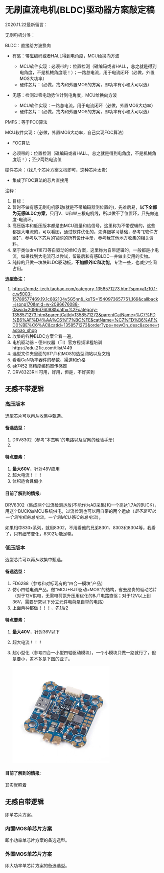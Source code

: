 # 无刷直流电机(BLDC)驱动器方案敲定稿

2020.11.22最新留言：

无刷电机分类：

BLDC：直接给方波换向

-   有感：带磁编码或者HALL得到电角度，MCU给换向方波
    -   MCU软件实现：必须带的：位置检测（磁编码或者HALL，总之就是得到电角度，不是机械角度哦！）；一路总电流，用于电流闭环（必做，外置MOS大功率）
    -   硬件芯片：（必做，找内和外置MOS的方案，即功率有小和大可以选）

-   无感：检测过零电动势估计到电角度，MCU给换向方波
    -   MCU软件实现：一路总电流，用于电流闭环（必做，外置MOS大功率）
    -   硬件芯片：（必做，找内和外置MOS的方案，即功率有小和大可以选）

PMFS：等于FOC算法

MCU软件实现：（必做，外置MOS大功率，自己实现FOC算法）

-   FOC算法

-   必须带的：位置检测（磁编码或者HALL，总之就是得到电角度，不是机械角度哦！）；至少两路电流值

硬件芯片：（找几个芯片方案文档即可，这种芯片太贵）

-   集成了FOC算法的芯片直接用

注释：

1. 目标：
2. 暂时不做有感无刷电机驱动(就是不带编码器测位置的)，先难后易，**以下全部为无感BLDC方案**，只用V、U和W三根电机线，所以做不了位置环，只先做速度-电流环。
3. 高压版本和低压版本都是由MCU测量和给信号，这里称为不带逻辑的，这些都是大电流的，可以看图，通过软件优化的，先详细学习基础，参考“【软件方案】”，参考以下芯片的官网的所有设计手册，参考我其他地方收集的相关资料。
4. 至于类似drv11873等自驱动的单IC方案，这里称为自带逻辑的，一般都是小电流，如果找到大电流可以尝试，留最后和有感BLDC一并做出实用的实物。
5. 纯粹的只做一块块BLDC驱动板，**不加额外IC和功能**，专注一些，也减少空间占用。

**选型备注：**

1. https://qmdz-tech.taobao.com/category-1358571273.htm?spm=a1z10.1-c.w5003-15789577469.19.1c682104y5G5nn&_ksTS=1540973657751_169&callback=jsonp170&mid=w-2096676088-0&wid=2096676088&path=%2Fcategory-1358571273.htm&parentCatId=1358571272&parentCatName=%C7%FD%B6%AF%D4%AA%C6%F7%BC%FE&catName=%C7%FD%B6%AF%D0%BE%C6%AC&catId=1358571273&orderType=newOn_desc&scene=taobao_shop
2. 收集的各种BLDC方案全看一遍，
3. 电机驱动器 - 德州仪器（TI）官方视频课程培训https://edu.21ic.com/tlist/449
4. 选型文件夹里面的ST\TI和MOS的选型网站以及文档
5. 看看GaN功率器件的参数、渠道和价格
6. ak7452  高精度编码器传感器
7. DRV8323RH 可用，好用，但是，不好买到



## 无感不带逻辑

### 高压版本

选型芯片可以再从收集中甄选。

#### 备选选型：

1. DRV8302（参考“本杰明”的电路以及官网的经验手册）
2. 

#### 特点要素：

1. **最大60V**，针对48V应用
2. 超大电流！！！
3. 体积适合且偏小

#### 目前了解到的情报:

DRV8302（集成两个过流检测运放(不能作为AD采集)和一个高达1.7A的BUCK），用这个BUCK做MCU系统供电，过流检测也可以用自带的两个运放（*是不是可以一个测电机的总电流，一个测MCU等IC的总电流*）。

如果相中830x系列，就用8302，不用看他的兄弟8301、8303和8304等，我看了，只有细节变化，8302功能足够。

### 低压版本

选型芯片可以再从收集中甄选。

#### 备选选型：

1. FD6288（参考和对标现有的“四合一模块”产品）
2. 仿小四轴电调产品，做“MCU+BJT驱动+MOS”的结构，省去昂贵的驱动芯片（对于12V供电，无需电荷泵升压用优化的BJT电路直驱；对于12V以上到36V，需要研究以下分立元件电荷泵自举的电路）
3. 上面两种都做！！！，先1后2

#### 特点要素：

1. **最大40V**，针对36V以下

2. 超大电流！！！

3. 超小型化（参考四合一小型四轴驱动模块），一个小模块只做一路就行了，但是要小，差不多是下图的亚子。

   <img src="大总结-方案选择.assets/-111864381.jpg" alt="-111864381" style="zoom:33%;" />

#### 目前了解到的情报:

其实就照着

## 无感自带逻辑

即单芯片方案。

### 内置MOS单芯片方案

即小功率单芯片方案的备选选型。

### 外置MOS单芯片方案

即大功率单芯片方案的备选选型。

